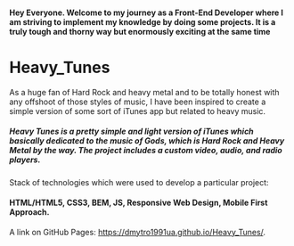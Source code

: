 #### Hey Everyone. Welcome to my journey as a Front-End Developer where I am striving to implement my knowledge by doing some projects. It is a truly tough and thorny way but enormously exciting at the same time

# Heavy_Tunes

As a huge fan of Hard Rock and heavy metal and to be totally honest with any offshoot of those styles of music, I have been inspired to create a simple version of some sort of iTunes app but related to heavy music. 

##### Heavy Tunes is a pretty simple and light version of iTunes which basically dedicated to the music of Gods, which is Hard Rock and Heavy Metal by the way. The project includes a custom video, audio, and radio players. 


Stack of technologies which were used to develop a particular project: 
#### HTML/HTML5, CSS3, BEM, JS, Responsive Web Design, Mobile First Approach.

A link on GitHub Pages: https://dmytro1991ua.github.io/Heavy_Tunes/.

